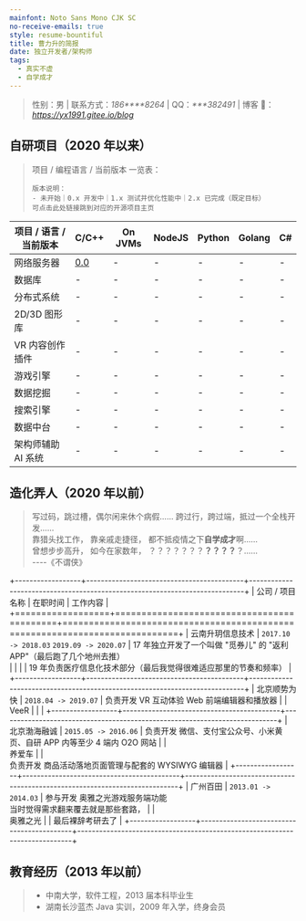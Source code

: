 ```yaml
---
mainfont: Noto Sans Mono CJK SC
no-receive-emails: true
style: resume-bountiful
title: 曹力升的简报
date: 独立开发者/架构师
tags:
  - 真实不虚
  - 自学成才
---
```


> 性别：男 | 联系方式：_186****8264_ | QQ：_***382491_ | 博客 🔗：_<https://yx1991.gitee.io/blog>_

## 自研项目（2020 年以来）

> 项目 / 编程语言 / 当前版本 一览表：
>
> ```
> 版本说明：
> - 未开始｜0.x 开发中｜1.x 测试并优化性能中｜2.x 已完成（既定目标）
> 可点击此处链接跳到对应的开源项目主页
> ```

<div class="projects">
<style>
.markdown-body .projects + table th { width: 12%; }
.markdown-body .projects + table th:first-of-type { width: 28%; }
</style>
</div>

| 项目 / 语言 / 当前版本 | C/C++            | On JVMs | NodeJS | Python | Golang | C#  |
| ---------------------- | ---------------- | ------- | ------ | ------ | ------ | --- |
| 网络服务器             | [0.0](proj:blog) | -       | -      | -      | -      | -   |
| 数据库                 | -                | -       | -      | -      | -      | -   |
| 分布式系统             | -                | -       | -      | -      | -      | -   |
| 2D/3D 图形库           | -                | -       | -      | -      | -      | -   |
| VR 内容创作插件        | -                | -       | -      | -      | -      | -   |
| 游戏引擎               | -                | -       | -      | -      | -      | -   |
| 数据挖掘               | -                | -       | -      | -      | -      | -   |
| 搜索引擎               | -                | -       | -      | -      | -      | -   |
| 数据中台               | -                | -       | -      | -      | -      | -   |
| 架构师辅助 AI 系统     | -                | -       | -      | -      | -      | -   |

## 造化弄人（2020 年以前）

> 写过码，跳过槽，偶尔闲来休个病假...... 跨过行，跨过端，抵过一个全栈开发......<br>
> 靠猎头找工作， 靠亲戚走捷径， 都不抵疫情之下**自学成才**啊......<br>
> 曾想步步高升， 如今在家数年， ？？？？？？？**？？？？**？......<br>
> ----《不谓侠》

<div class="experiences">
<style>
.markdown-body .experiences + table th:nth-of-type(1) { width: 16%; }
.markdown-body .experiences + table th:nth-of-type(2) { width: 1%; }
</style>
</div>

+------------------+-------------------------------------------+----------------------------------------------------------------------------+
| 公司 / 项目 名称 | 在职时间                                  | 工作内容                                                                   |
+==================+===========================================+============================================================================+
| 云南升玥信息技术 | `2017.10 -> 2018.03` `2019.09 -> 2020.07` | 17 年独立开发了一个叫做 "觅券儿" 的 "返利 APP"（最后跑了几个地州去推）<br> |
|                  |                                           | 19 年负责医疗信息化技术部分（最后我觉得很难适应那里的节奏和频率）          |
+------------------+-------------------------------------------+----------------------------------------------------------------------------+
| 北京顺势为快     | `2018.04 -> 2019.07`                      | 负责开发 VR 互动体验 Web 前端编辑器和播放器                                |
| <br> VeeR        |                                           |                                                                            |
+------------------+-------------------------------------------+----------------------------------------------------------------------------+
| 北京渤海融诚     | `2015.05 -> 2016.06`                      | 负责开发 微信、支付宝公众号、小米黄页、自研 APP 内等至少 4 端内 O2O 网站   |
| <br> 养爱车      |                                           | <br> 负责开发 商品活动落地页面管理与配套的 WYSIWYG 编辑器                  |
+------------------+-------------------------------------------+----------------------------------------------------------------------------+
| 广州百田         | `2013.01 -> 2014.03`                      | 参与开发 奥雅之光游戏服务端功能 <br> 当时觉得需求翻来覆去就是那些套路，    |
| <br> 奥雅之光    |                                           | 最后裸辞考研去了                                                           |
+------------------+-------------------------------------------+----------------------------------------------------------------------------+

## 教育经历（2013 年以前）

> - 中南大学，软件工程，2013 届本科毕业生
> - 湖南长沙蓝杰 Java 实训，2009 年入学，终身会员
